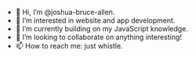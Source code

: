 - 👋 Hi, I’m @joshua-bruce-allen.
- 👀 I’m interested in website and app development.
- 🌱 I’m currently building on my JavaScript knowledge.
- 💞️ I’m looking to collaborate on anything interesting!
- 📫 How to reach me: just whistle.
